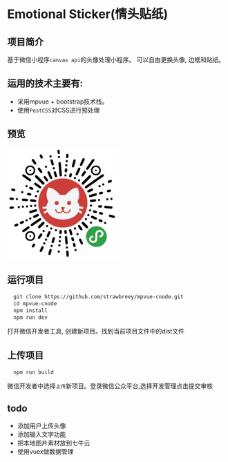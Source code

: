 
# Emotional Sticker(情头贴纸)

## 项目简介
基于微信小程序`canvas api`的头像处理小程序。 可以自由更换头像, 边框和贴纸。

## 运用的技术主要有:
- 采用mpvue + bootstrap技术栈。
- 使用`PostCSS`对CSS进行预处理

## 预览
![](./static/EmotionalSticker.jpg 'EmotionalSticker')

## 运行项目
```
  git clone https://github.com/strawbreey/mpvue-cnode.git
  cd mpvue-cnode
  npm install
  npm run dev

```
 打开微信开发者工具, 创建新项目。找到当前项目文件中的dist文件

## 上传项目
```
  npm run build
```
 微信开发者中选择`上传`新项目。登录微信公众平台,选择开发管理点击提交审核


## todo

 - 添加用户上传头像
 - 添加输入文字功能
 - 把本地图片素材放到七牛云
 - 使用vuex做数据管理